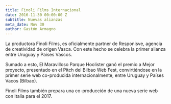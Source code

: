 ```yaml
---
title: Finoli Films Internacional
date: 2016-11-30 00:00:00 Z
subtitle: Nuevas alianzas
meta_date: Nov 30
author: Gastón Armagno
---
```


La productora Finoli Films, es oficialmente partner de Responisve, agencia de creatividad de origen Vasca.
Con este hecho se celebra la primer alianza entre Uruguay y Países Vascos.

Sumado a esto, El Maravilloso Parque Hoolister ganó el premio a Mejor proyecto, presentado en el Pitch del Bilbao Web Fest, 
convirtiéndose en la primer serie web co-producida internacionalmente, entre Uruguay y Países Vacos (Bilbao).

Finoli Films también prepara una co-producción de una nueva serie web con Italia para el 2017.
